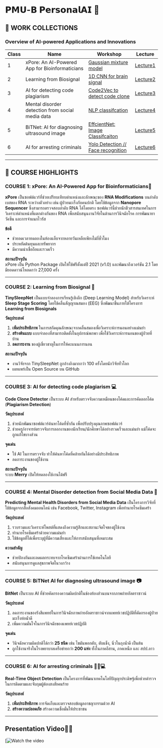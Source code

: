 # **𝗣𝗠𝗨-𝗕 𝗣𝗲𝗿𝘀𝗼𝗻𝗮𝗹𝗔𝗜 🤖**

## **🔎 WORK COLLECTIONS**  
### **Overview of AI-powered Applications and Innovations**  
**Class** | **Name** | **Workshop** | **Lecture**
--- | --- | --- | ---
1 | xPore: An AI-Powered App for Bioinformaticians | [Gaussian mixture model](https://github.com/RatchanonPa/PMU-B-PersonalAI/blob/main/GMM.ipynb) | [Lecture1](https://github.com/punramon/PMU-B-PersonalAI/blob/main/Lecture/Lecture_Xpore%20.pdf)
2 | Learning from Biosignal | [1D CNN for brain signal](https://github.com/RatchanonPa/PMU-B-PersonalAI/blob/main/PMU_B_CodingAI_CodeCloneDetection_Workshop.ipynb) | [Lecture2](https://github.com/punramon/PMU-B-PersonalAI/blob/main/Lecture/Lecture_learning_from_biosignals.pdf)
3 | AI for detecting code plagiarism | [Code2Vec to detect code clone](https://github.com/punramon/PMU-B-PersonalAI/blob/main/Workshop_CodeCloneDetection.ipynb) | [Lecture3](https://github.com/punramon/PMU-B-PersonalAI/blob/main/Lecture/Lecture_CodeClone.pdf)
4 | Mental disorder detection from social media data | [NLP classifcation](https://github.com/punramon/PMU-B-PersonalAI/blob/main/Workshop_NLPclassifcation.ipynb) | [Lecture4](https://github.com/punramon/PMU-B-PersonalAI/blob/main/Lecture/Lecture_AI%20for%20Detecting%20Users%20with%20Mental%20Disorders%20from%20Social%20media.pdf)
5 | BiTNet: AI for diagnosing ultrasound image | [EffcientNet: Image Classifcaiton](https://github.com/punramon/PMU-B-PersonalAI/blob/main/Workshop_PMUB_Personal_AI_Image_classification_EfficientNetB5.ipynb) | [Lecture5](https://github.com/punramon/PMU-B-PersonalAI/blob/main/Lecture/Lecture_BitNet.pdf)
6 | AI for arresting criminals | [Yolo Detection // Face recognition](https://github.com/punramon/PMU-B-PersonalAI/blob/main/Workshop_Train_Yolov8_Object_Detection_on_Custom_Dataset.ipynb) | [Lecture6](https://github.com/punramon/PMU-B-PersonalAI/blob/main/Lecture/Lecture_ObjectDetection.pdf)

---
## **🚀 COURSE HIGHLIGHTS**  

### **COURSE 1: xPore: An AI-Powered App for Bioinformaticians🧬**  
**xPore** เป็นซอฟต์แวร์ที่ช่วยเปรียบเทียบตำแหน่งและลักษณะของ **RNA Modifications** บนลำดับเบสของ RNA ระหว่างตัวอย่าง เช่น ผู้ป่วยมะเร็งกับคนปกติ โดยใช้ข้อมูลจาก **Nanopore Sequencer** ซึ่งสามารถตรวจสอบลำดับ RNA ได้โดยตรง ซอฟต์แวร์นี้ช่วยนักชีวสารสนเทศในการวิเคราะห์ตำแหน่งที่แตกต่างกันของ RNA เพื่อสนับสนุนงานวิจัยในด้านการวินิจฉัยโรค การพัฒนายา วัคซีน และการจำแนกไวรัส  

**ข้อดี**  
- ช่วยลดเวลาทดลองในห้องแล็บจากหลายวันเหลือเพียงไม่กี่ชั่วโมง  
- ประหยัดต้นทุนและทรัพยากร  
- มีความน่าเชื่อถือและรวดเร็ว  

**สถานะปัจจุบัน**  
xPore เป็น Python Package เปิดให้ใช้ฟรีตั้งแต่ปี 2021 (v1.0) และพัฒนาถึงเวอร์ชัน 2.1 โดยมียอดดาวน์โหลดกว่า 27,000 ครั้ง

---

### **COURSE 2: Learning from Biosignal 🧠**  
**TinySleepNet** เป็นแบบจำลองการเรียนรู้เชิงลึก (Deep Learning Model) สำหรับวิเคราะห์ **Sleep Stage Scoring** โดยใช้คลื่นสัญญาณสมอง (EEG) ซึ่งพัฒนาขึ้นภายใต้โครงการ **Learning from Biosignals**  

**วัตถุประสงค์**  
1. **เพิ่มประสิทธิภาพ** ในการสกัดคุณลักษณะจากคลื่นสมองเพื่อวิเคราะห์การนอนอย่างแม่นยำ  
2. **สร้างต้นแบบ** แบบจำลองที่สามารถติดตั้งในอุปกรณ์พกพา เพื่อใช้วิเคราะห์การนอนของผู้ป่วยที่บ้าน  
3. **ลดภาระงาน** ของผู้เชี่ยวชาญในการให้คะแนนการนอน  

**สถานะปัจจุบัน**  
- งานวิจัยจาก TinySleepNet ถูกอ้างอิงมากกว่า 100 ครั้งโดยนักวิจัยทั่วโลก  
- เผยแพร่เป็น Open Source บน GitHub 

---

### **COURSE 3: AI for detecting code plagiarism 💻**   
**Code Clone Detector** เป็นระบบ AI สำหรับตรวจจับความเหมือนของโค้ดและการคัดลอกโค้ด (**Plagiarism Detection**)  

**วัตถุประสงค์**  
1. ช่วยนักพัฒนาซอฟต์แวร์ค้นหาโค้ดที่ซ้ำกัน เพื่อปรับปรุงคุณภาพซอฟต์แวร์  
2. ช่วยครู/อาจารย์ตรวจจับการลอกงานของนักเรียน/นักศึกษาได้อย่างรวดเร็วและแม่นยำ แม้โค้ดจะถูกแก้ไขบางส่วน  

**จุดเด่น**  
- ใช้ AI ในการตรวจจับ ทำให้ค้นหาโค้ดที่คล้ายกันได้อย่างมีประสิทธิภาพ  
- ลดภาระงานของผู้ใช้งาน  

**สถานะปัจจุบัน**  
ระบบ **Merry** เปิดให้ทดลองใช้งานได้ฟรี 

---

### **COURSE 4: Mental Disorder detection from Social Media Data 📝**   
**Predicting Mental Health Disorders from Social Media Data** เป็นโครงการวิจัยที่ใช้ข้อมูลจากสื่อสังคมออนไลน์ เช่น Facebook, Twitter, Instagram เพื่อทำนายโรคซึมเศร้า  

**วัตถุประสงค์**  
1. รวบรวมและวิเคราะห์โพสต์ที่แสดงถึงความรู้สึกและสถานะจิตใจของผู้ใช้งาน  
2. ทำนายโรคซึมเศร้าด้วยความแม่นยำ  
3. ใช้ข้อมูลที่ได้เพื่อระบุผู้ที่มีความเสี่ยงและให้การสนับสนุนที่เหมาะสม  

**ความสำคัญ**  
- ช่วยป้องกันและลดผลกระทบจากโรคซึมเศร้าผ่านการใช้เทคโนโลยี  
- สนับสนุนการดูแลสุขภาพจิตในวงกว้าง    

---

### **COURSE 5: BiTNet AI for diagnosing ultrasound image 📷**  
**BitNet** เป็นระบบ AI ที่ช่วยคัดกรองความผิดปกติในช่องท้องส่วนบนจากภาพถ่ายอัลตราซาวน์  

**วัตถุประสงค์**  
1. ลดภาระงานของรังสีแพทย์ในการวินิจฉัยภาพถ่ายอัลตราซาวน์จากแพทย์เวชปฏิบัติที่คัดกรองผู้ป่วยมะเร็งท่อน้ำดี  
2. เพิ่มความมั่นใจในการวินิจฉัยของแพทย์เวชปฏิบัติ  

**จุดเด่น**  
- วินิจฉัยความผิดปกติได้กว่า **25 ชนิด** เช่น ไขมันพอกตับ, ตับแข็ง, นิ่วในถุงน้ำดี เป็นต้น  
- ถูกใช้งานจริงในโรงพยาบาลเครือข่ายกว่า **200 แห่ง** ทั้งในภาคอีสาน, ภาคเหนือ และ สปป.ลาว  
---

### **COURSE 6: AI for arresting criminals 👮‍♂️💻**
**Real-Time Object Detection** เป็นโครงการที่พัฒนาเทคโนโลยีปัญญาประดิษฐ์เพื่อช่วยตำรวจในการติดตามและจับกุมผู้ต้องสงสัยคนร้าย  

**วัตถุประสงค์**  
1. **เพิ่มประสิทธิภาพ** การจัดเก็บและตรวจสอบข้อมูลอาชญากรรมด้วย AI  
2. **สร้างความปลอดภัย** สร้างความเชื่อมั่นให้ประชาชน 

---

## **Presentation Video🎤👋​**
[![Watch the video]()
